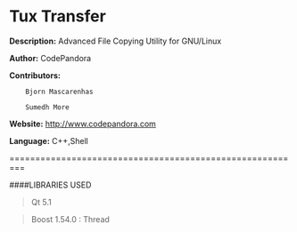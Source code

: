 Tux Transfer
=========================================================
**Description:** Advanced File Copying Utility for GNU/Linux

**Author:** CodePandora

**Contributors:**	

		Bjorn Mascarenhas
		
		Sumedh More

**Website:** http://www.codepandora.com

**Language:** C++,Shell

=========================================================

####LIBRARIES USED

> Qt 5.1

>Boost 1.54.0 : Thread
